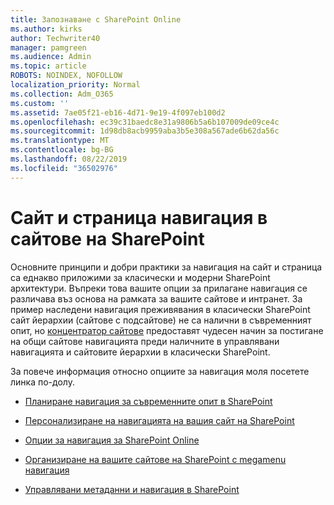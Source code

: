 ```yaml
---
title: Запознаване с SharePoint Online
ms.author: kirks
author: Techwriter40
manager: pamgreen
ms.audience: Admin
ms.topic: article
ROBOTS: NOINDEX, NOFOLLOW
localization_priority: Normal
ms.collection: Adm_O365
ms.custom: ''
ms.assetid: 7ae05f21-eb16-4d71-9e19-4f097eb100d2
ms.openlocfilehash: ec39c31baedc8e31a9806b5a6b107009de09ce4c
ms.sourcegitcommit: 1d98db8acb9959aba3b5e308a567ade6b62da56c
ms.translationtype: MT
ms.contentlocale: bg-BG
ms.lasthandoff: 08/22/2019
ms.locfileid: "36502976"
---
```

# <a name="site-and-page-navigation-in-sharepoint-sites"></a>Сайт и страница навигация в сайтове на SharePoint

Основните принципи и добри практики за навигация на сайт и страница са еднакво приложими за класически и модерни SharePoint архитектури. Въпреки това вашите опции за прилагане навигация се различава въз основа на рамката за вашите сайтове и интранет. За пример наследени навигация преживявания в класически SharePoint сайт йерархии (сайтове с подсайтове) не са налични в съвременният опит, но [концентратор сайтове](https://support.office.com/article/fe26ae84-14b7-45b6-a6d1-948b3966427f) предоставят чудесен начин за постигане на общи сайтове навигацията преди наличните в управлявани навигацията и сайтовите йерархии в класически SharePoint.

 За повече информация относно опциите за навигация моля посетете линка по-долу.

 - [Планиране навигация за съвременните опит в SharePoint](https://docs.microsoft.com/sharepoint/plan-navigation-modern-experience)

- [Персонализиране на навигацията на вашия сайт на SharePoint](https://support.office.com/article/customize-the-navigation-on-your-sharepoint-site-3cd61ae7-a9ed-4e1e-bf6d-4655f0bf25ca)

- [Опции за навигация за SharePoint Online](https://docs.microsoft.com/office365/enterprise/navigation-options-for-sharepoint-online)
 
- [Организиране на вашите сайтове на SharePoint с megamenu навигация](https://techcommunity.microsoft.com/t5/Microsoft-SharePoint-Blog/Organize-your-SharePoint-sites-with-megamenu-navigation-and-new/ba-p/328068)

- [Управлявани метаданни и навигация в SharePoint](https://docs.microsoft.com/sharepoint/dev/general-development/managed-metadata-and-navigation-in-sharepoint)


